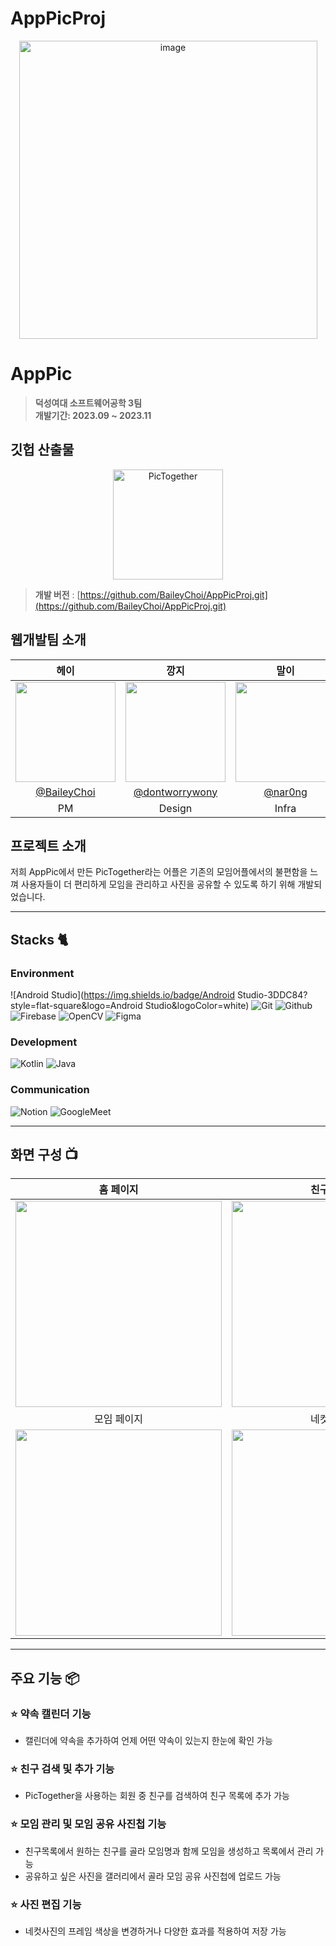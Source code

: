 # AppPicProj
<div align="center">
<img width="477" alt="image" src="https://github.com/BaileyChoi/AppPicProj/assets/71368635/5b0c0d21-a39e-4e85-8628-19eeba83d7ee">
</div>

# AppPic
> **덕성여대 소프트웨어공학 3팀** <br/> **개발기간: 2023.09 ~ 2023.11**

## 깃헙 산출물
<div align="center">
<img width="176" alt="PicTogether" src="https://github.com/BaileyChoi/AppPicProj/assets/71368635/94cc6fa5-c6d8-412d-a74a-f9f1613cc39e">
</div>

> **개발 버전** : [https://github.com/BaileyChoi/AppPicProj.git](https://github.com/BaileyChoi/AppPicProj.git) <br>

## 웹개발팀 소개

|                                                            헤이                                                             |                                                            깡지                                                             |                                                            말이                                                             |                                                            도도                                                             |                                                            호요요                                                            |
|:-------------------------------------------------------------------------------------------------------------------------:|:-------------------------------------------------------------------------------------------------------------------------:|:-------------------------------------------------------------------------------------------------------------------------:|:-------------------------------------------------------------------------------------------------------------------------:|:-------------------------------------------------------------------------------------------------------------------------:|
| <img width="160px" src="https://github.com/BaileyChoi/AppPicProj/assets/71368635/1830464d-0800-46cf-a232-aecbf4be0664" /> | <img width="160px" src="https://github.com/BaileyChoi/AppPicProj/assets/71368635/7cccdade-e414-4982-a225-751ebd632e80" /> | <img width="160px" src="https://github.com/BaileyChoi/AppPicProj/assets/71368635/fd8f0e00-c0ce-4548-b03b-931d82ed5604" /> | <img width="160px" src="https://github.com/BaileyChoi/AppPicProj/assets/71368635/e51e1bbb-2587-4efd-9891-033ea9bb394c" /> | <img width="160px" src="https://github.com/BaileyChoi/AppPicProj/assets/71368635/2ff57be7-d465-441e-a0af-53d5334a73e2" /> |
|                                       [@BaileyChoi](https://github.com/BaileyChoi)                                        |                                    [@dontworrywony](https://github.com/dontworrywony)                                     |                                           [@nar0ng](https://github.com/nar0ng)                                            |                                        [@hyunn0121](https://github.com/hyunn0121)                                         |                                          [@19013na](https://github.com/19013na)                                           |
|                                                            PM                                                             |                                                          Design                                                           |                                                           Infra                                                           |                                                         Developer                                                         |                                                         Developer                                                         |

## 프로젝트 소개

저희 AppPic에서 만든 PicTogether라는 어플은 기존의 모임어플에서의 불편함을 느껴 사용자들이 더 편리하게 모임을 관리하고 사진을 공유할 수 있도록 하기 위해 개발되었습니다.

---

## Stacks 🐈

### Environment
![Android Studio](https://img.shields.io/badge/Android Studio-3DDC84?style=flat-square&logo=Android Studio&logoColor=white)
![Git](https://img.shields.io/badge/Git-F05032?style=for-the-badge&logo=Git&logoColor=white)
![Github](https://img.shields.io/badge/GitHub-181717?style=for-the-badge&logo=GitHub&logoColor=white)
![Firebase](https://img.shields.io/badge/Firebase-FFCA28?style=flat-square&logo=firebase&logoColor=black)
![OpenCV](https://img.shields.io/badge/opencv-5C3EE8?style=for-the-badge&logo=opencv&logoColor=black)
![Figma](https://img.shields.io/badge/figma-F24E1E.svg?style=for-the-badge&logo=figma&logoColor=white)

### Development
![Kotlin](https://img.shields.io/badge/Kotlin-7F52FF?style=for-the-badge&logo=Kotlin&logoColor=white)
![Java](https://img.shields.io/badge/java-007396?style=for-the-badge&logo=OpenJDK&logoColor=white")

### Communication
![Notion](https://img.shields.io/badge/Notion-000000?style=for-the-badge&logo=Notion&logoColor=white)
![GoogleMeet](https://img.shields.io/badge/GoogleMeet-00897B?style=for-the-badge&logo=Google%20Meet&logoColor=white)

---
## 화면 구성 📺
|                                                             홈 페이지                                                              |                                                             친구 페이지                                                             |
|:------------------------------------------------------------------------------------------------------------------------------:|:------------------------------------------------------------------------------------------------------------------------------:|
|     <img width="330" src="https://github.com/BaileyChoi/AppPicProj/assets/71368635/d8161aff-e4f6-40fc-93ca-7eb6a9c4266e"/>     |     <img width="330" src="https://github.com/BaileyChoi/AppPicProj/assets/71368635/d014c1ff-7972-4d92-b69a-77e2432e075e"/>     |  
|                                                             모임 페이지                                                             |                                                             네컷 페이지                                                             |  
| <img width="330" src="https://github.com/BaileyChoi/AppPicProj/assets/71368635/e7a258de-256f-42b8-8813-dde98c1242f7"/> | <img width="330" src="https://github.com/BaileyChoi/AppPicProj/assets/71368635/29afafd3-9583-4ff4-ba0e-6bcf5df52252"/> |

---
## 주요 기능 📦

### ⭐️ 약속 캘린더 기능
- 캘린더에 약속을 추가하여 언제 어떤 약속이 있는지 한눈에 확인 가능

### ⭐️ 친구 검색 및 추가 기능
- PicTogether을 사용하는 회원 중 친구를 검색하여 친구 목록에 추가 가능

### ⭐️ 모임 관리 및 모임 공유 사진첩 기능
- 친구목록에서 원하는 친구를 골라 모임명과 함께 모임을 생성하고 목록에서 관리 가능
- 공유하고 싶은 사진을 갤러리에서 골라 모임 공유 사진첩에 업로드 가능

### ⭐️ 사진 편집 기능
- 네컷사진의 프레임 색상을 변경하거나 다양한 효과를 적용하여 저장 가능